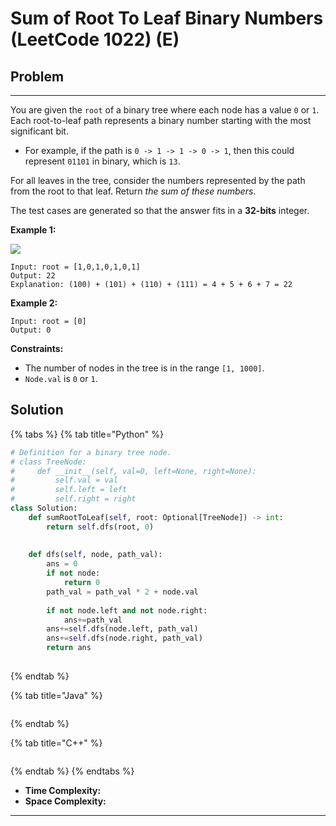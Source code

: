 # Sum of Root To Leaf Binary Numbers (LeetCode 1022) (E)

## Problem

****

You are given the `root` of a binary tree where each node has a value `0` or `1`. Each root-to-leaf path represents a binary number starting with the most significant bit.

* For example, if the path is `0 -> 1 -> 1 -> 0 -> 1`, then this could represent `01101` in binary, which is `13`.

For all leaves in the tree, consider the numbers represented by the path from the root to that leaf. Return _the sum of these numbers_.

The test cases are generated so that the answer fits in a **32-bits** integer.

&#x20;

**Example 1:**

![](https://assets.leetcode.com/uploads/2019/04/04/sum-of-root-to-leaf-binary-numbers.png)

```
Input: root = [1,0,1,0,1,0,1]
Output: 22
Explanation: (100) + (101) + (110) + (111) = 4 + 5 + 6 + 7 = 22
```

**Example 2:**

```
Input: root = [0]
Output: 0
```

&#x20;

**Constraints:**

* The number of nodes in the tree is in the range `[1, 1000]`.
* `Node.val` is `0` or `1`.



## Solution&#x20;

{% tabs %}
{% tab title="Python" %}
```python
# Definition for a binary tree node.
# class TreeNode:
#     def __init__(self, val=0, left=None, right=None):
#         self.val = val
#         self.left = left
#         self.right = right
class Solution:
    def sumRootToLeaf(self, root: Optional[TreeNode]) -> int:
        return self.dfs(root, 0)
    
     
    def dfs(self, node, path_val):
        ans = 0
        if not node:
            return 0
        path_val = path_val * 2 + node.val
        
        if not node.left and not node.right:
            ans+=path_val
        ans+=self.dfs(node.left, path_val)
        ans+=self.dfs(node.right, path_val)
        return ans
        
```
{% endtab %}

{% tab title="Java" %}
```java
```
{% endtab %}

{% tab title="C++" %}
```cpp
```
{% endtab %}
{% endtabs %}

* **Time Complexity:**
* **Space Complexity:**

****

